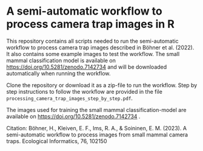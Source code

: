 # A semi-automatic workflow to process camera trap images in R

This repository contains all scripts needed to run the semi-automatic workflow to process camera trap images described in Böhner et al. (2022). It also contains some example images to test the workflow. The small mammal classification model is available on https://doi.org/10.5281/zenodo.7142734 
and will be downloaded automatically when running the workflow. 

Clone the repository or download it as a zip-file to run the workflow. Step by step instructions to follow the workflow are provided in the file `processing_camera_trap_images_step_by_step.pdf`.

The images used for training the small mammal classification-model are available on https://doi.org/10.5281/zenodo.7142734 .

Citation:
Böhner, H., Kleiven, E. F., Ims, R. A., & Soininen, E. M. (2023). A semi-automatic workflow to process images from small mammal camera traps. Ecological Informatics, 76, 102150